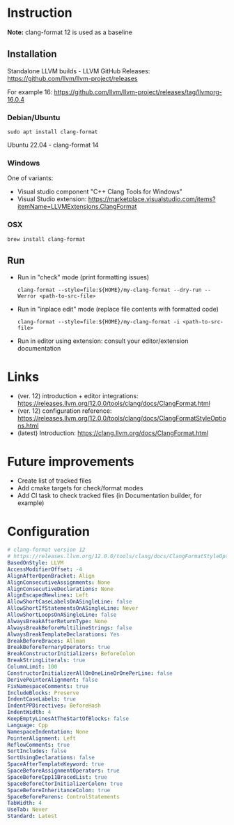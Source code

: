 # Instruction

**Note:** clang-format 12 is used as a baseline

## Installation

Standalone LLVM builds - LLVM GitHub Releases: https://github.com/llvm/llvm-project/releases

For example 16: https://github.com/llvm/llvm-project/releases/tag/llvmorg-16.0.4

### Debian/Ubuntu
`sudo apt install clang-format`

Ubuntu 22.04 - clang-format 14

### Windows
One of variants:
* Visual studio component "C++ Clang Tools for Windows"
* Visual Studio extension: https://marketplace.visualstudio.com/items?itemName=LLVMExtensions.ClangFormat

### OSX
`brew install clang-format`

## Run
* Run in "check" mode (print formatting issues) 
  ```
  clang-format --style=file:${HOME}/my-clang-format --dry-run --Werror <path-to-src-file>
  ```
* Run in "inplace edit" mode (replace file contents with formatted code)
  ```
  clang-format --style=file:${HOME}/my-clang-format -i <path-to-src-file>
  ```
* Run in editor using extension: consult your editor/extension documentation

# Links
* (ver. 12) introduction + editor integrations: https://releases.llvm.org/12.0.0/tools/clang/docs/ClangFormat.html
* (ver. 12) configuration reference: https://releases.llvm.org/12.0.0/tools/clang/docs/ClangFormatStyleOptions.html
* (latest) Introduction: https://clang.llvm.org/docs/ClangFormat.html

# Future improvements
* Create list of tracked files
* Add cmake targets for check/format modes
* Add CI task to check tracked files (in Documentation builder, for example)

# Configuration
```yaml
# clang-format version 12
# https://releases.llvm.org/12.0.0/tools/clang/docs/ClangFormatStyleOptions.html
BasedOnStyle: LLVM
AccessModifierOffset: -4
AlignAfterOpenBracket: Align
AlignConsecutiveAssignments: None
AlignConsecutiveDeclarations: None
AlignEscapedNewlines: Left
AllowShortCaseLabelsOnASingleLine: false
AllowShortIfStatementsOnASingleLine: Never
AllowShortLoopsOnASingleLine: false
AlwaysBreakAfterReturnType: None
AlwaysBreakBeforeMultilineStrings: false
AlwaysBreakTemplateDeclarations: Yes
BreakBeforeBraces: Allman
BreakBeforeTernaryOperators: true
BreakConstructorInitializers: BeforeColon
BreakStringLiterals: true
ColumnLimit: 100
ConstructorInitializerAllOnOneLineOrOnePerLine: false
DerivePointerAlignment: false
FixNamespaceComments: true
IncludeBlocks: Preserve
IndentCaseLabels: true
IndentPPDirectives: BeforeHash
IndentWidth: 4
KeepEmptyLinesAtTheStartOfBlocks: false
Language: Cpp
NamespaceIndentation: None
PointerAlignment: Left
ReflowComments: true
SortIncludes: false
SortUsingDeclarations: false
SpaceAfterTemplateKeyword: true
SpaceBeforeAssignmentOperators: true
SpaceBeforeCpp11BracedList: true
SpaceBeforeCtorInitializerColon: true
SpaceBeforeInheritanceColon: true
SpaceBeforeParens: ControlStatements
TabWidth: 4
UseTab: Never
Standard: Latest

```